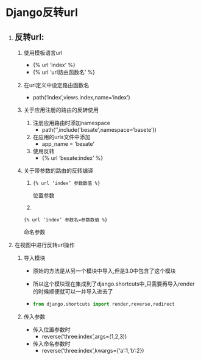 # Django反转url

1. ## 反转url:

   1. 使用模板语言url

      - {% url ‘index’ %}
      - {% url ‘url路由函数名’ %}

   2. 在url定义中设定路由函数名

      - path(‘index’,views.index,name=‘index’)

   3. 关于应用注册的路由的反转使用

      1. 注册应用路由时添加namespace
         - path(‘’,include('besate',namespace=‘basete’))
      2. 在应用的urls文件中添加
         - app_name = ‘besate’
      3. 使用反转
         - {% url ‘besate:index’ %}

   4. 关于带参数的路由的反转编译

      1. ```
         {% url ‘index’ 参数数值 %}
         ```

         位置参数

      2. 

      ```
      {% url ‘index’ 参数名=参数数值 %}
      ```

      命名参数

2. 在视图中进行反转url操作

   1. 导入模块

      - 原始的方法是从另一个模块中导入,但是3.0中包含了这个模块

      - 所以这个模块现在集成到了django.shortcuts中,只需要再导入render的时候顺便就可以一并导入进去了

      - ```python
        from django.shortcuts import render,reverse,redirect
        ```

   2. 传入参数

      - 传入位置参数时
        - reverse(‘three:index’,args=(1,2,3))
      - 传入命名参数时
        - reverse(‘three:index’,kwargs={‘a’:1,‘b’:2})